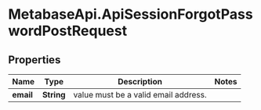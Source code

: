 # MetabaseApi.ApiSessionForgotPasswordPostRequest

## Properties

Name | Type | Description | Notes
------------ | ------------- | ------------- | -------------
**email** | **String** | value must be a valid email address. | 


